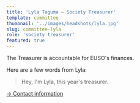 ```yaml
---
title: 'Lyla Taguma – Society Treasurer'
template: committee
thumbnail: '../images/headshots/lyla.jpg'
slug: committee-lyla
role: 'society treasurer'
featured: true
---
```


The Treasurer is accountable for EUSO's finances.

Here are a few words from Lyla:

> Hey, I'm Lyla, this year's treasurer.

[→ Contact information](/contact/)